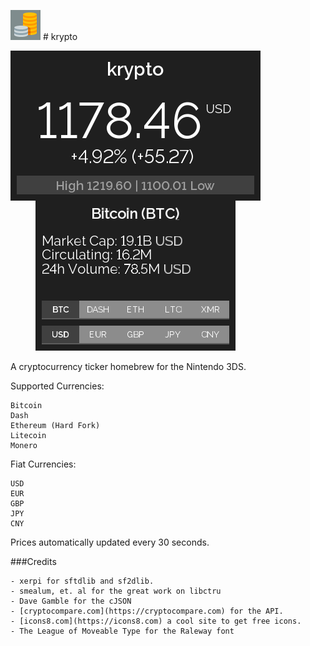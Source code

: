 ![krypto icon](https://raw.githubusercontent.com/sereneblue/krypto/master/icon.png?raw=true) # krypto

![krypto UI](https://raw.githubusercontent.com/sereneblue/krypto/master/ui.png?raw=true)

A cryptocurrency ticker homebrew for the Nintendo 3DS.

Supported Currencies:

	Bitcoin
	Dash
	Ethereum (Hard Fork)
	Litecoin
	Monero

Fiat Currencies:

	USD
	EUR
	GBP
	JPY
	CNY

Prices automatically updated every 30 seconds.

###Credits

	- xerpi for sftdlib and sf2dlib.
	- smealum, et. al for the great work on libctru
	- Dave Gamble for the cJSON
	- [cryptocompare.com](https://cryptocompare.com) for the API.
	- [icons8.com](https://icons8.com) a cool site to get free icons.
	- The League of Moveable Type for the Raleway font